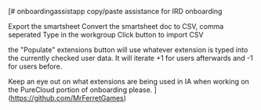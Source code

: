 [# onboardingassistapp
copy/paste assistance for IRD onboarding


Export the smartsheet
Convert the smartsheet doc to CSV, comma seperated
Type in the workgroup 
Click button to import CSV

the "Populate" extensions button will use whatever extension is typed into the currently checked user data.
It will iterate +1 for users afterwards and -1 for users before.

Keep an eye out on what extensions are being used in IA when working on the PureCloud portion of onboarding please.
](https://github.com/MrFerretGames)
